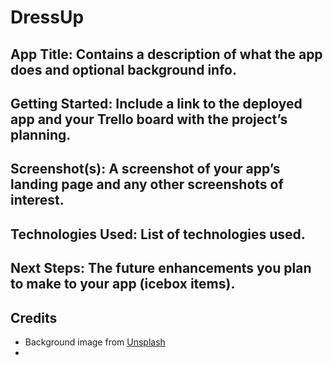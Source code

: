 # DressUp
## **App Title:** Contains a description of what the app does and optional background info.

## **Getting Started**: Include a link to the **deployed app** and your **Trello board** with the project’s planning.

## **Screenshot(s):** A screenshot of your app’s landing page and any other screenshots of interest.

## **Technologies Used**: List of technologies used.

## **Next Steps**: The future enhancements you plan to make to your app (icebox items).

## **Credits**
- Background image from [Unsplash](https://unsplash.com/)
-  